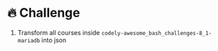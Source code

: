 # 🔥 Challenge

1. Transform all courses inside `codely-awesome_bash_challenges-8_1-mariadb` into json
